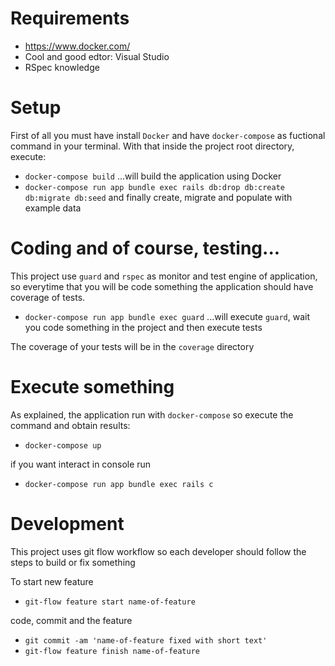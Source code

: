 # Requirements

- https://www.docker.com/
- Cool and good edtor: Visual Studio
- RSpec knowledge

# Setup

First of all you must have install `Docker` and have `docker-compose` as fuctional command in your terminal. With that inside the project root directory, execute:

- `docker-compose build`
  ...will build the application using Docker
- `docker-compose run app bundle exec rails db:drop db:create db:migrate db:seed`
  and finally create, migrate and populate with example data

# Coding and of course, testing...

This project use `guard` and `rspec` as monitor and test engine of application, so everytime that you will be code something the application should have coverage of tests.

- `docker-compose run app bundle exec guard`
  ...will execute `guard`, wait you code something in the project and then execute tests

The coverage of your tests will be in the `coverage` directory

# Execute something

As explained, the application run with `docker-compose` so execute the command and obtain results:

- `docker-compose up`

if you want interact in console run

- `docker-compose run app bundle exec rails c`

# Development

This project uses git flow workflow so each developer should follow the steps to build or fix something

To start new feature

- `git-flow feature start name-of-feature`

code, commit and the feature

- `git commit -am 'name-of-feature fixed with short text'`
- `git-flow feature finish name-of-feature`
